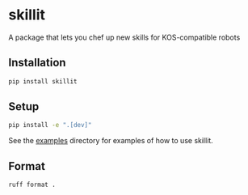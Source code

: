# skillit

A package that lets you chef up new skills for KOS-compatible robots

## Installation

```bash
pip install skillit
```

## Setup
```bash
pip install -e ".[dev]"
```

See the [examples](examples) directory for examples of how to use skillit.

## Format

```
ruff format .
```
